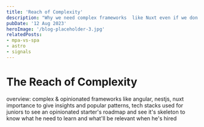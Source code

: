 ```yaml
---
title: 'Reach of Complexity'
description: "Why we need complex frameworks  like Nuxt even if we don't use them"
pubDate: '12 Aug 2023'
heroImage: '/blog-placeholder-3.jpg'
relatedPosts: 
- mpa-vs-spa
- astro
- signals
---
```


# The Reach of Complexity

overview: complex & opinionated frameworks like angular, nestjs, nuxt importance to give insights and popular patterns, tech stacks used for juniors to see an opinionated starter's roadmap and see it's skeleton to know what he need to learn and what'll be relevant when he's hired
